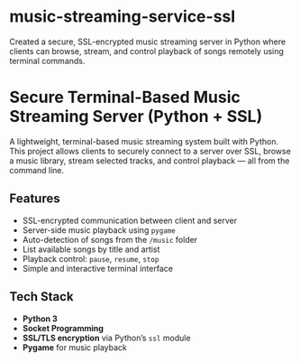 # music-streaming-service-ssl
Created a secure, SSL-encrypted music streaming server in Python where clients can browse, stream, and control playback of songs remotely using terminal commands.

#  Secure Terminal-Based Music Streaming Server (Python + SSL)

A lightweight, terminal-based music streaming system built with Python. This project allows clients to securely connect to a server over SSL, browse a music library, stream selected tracks, and control playback — all from the command line.

##  Features

- SSL-encrypted communication between client and server
- Server-side music playback using `pygame`
- Auto-detection of songs from the `/music` folder
- List available songs by title and artist
- Playback control: `pause`, `resume`, `stop`
- Simple and interactive terminal interface

## Tech Stack

- **Python 3**
- **Socket Programming**
- **SSL/TLS encryption** via Python’s `ssl` module
- **Pygame** for music playback
